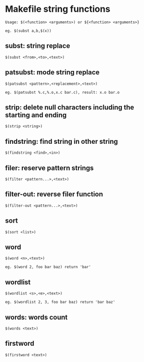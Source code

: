 # Makefile string functions

	Usage: $(<function> <arguments>) or ${<function> <arguments>}

	eg. $(subst a,b,$(x))

## subst: string replace

	$(subst <from>,<to>,<text>)

## patsubst: mode string replace

	$(patsubst <pattern>,<replacement>,<text>)

	eg. $(patsubst %.c,%.o,x.c bar.c), result: x.o bar.o

## strip: delete null characters including the starting and ending

	$(strip <string>)

## findstring: find string in other string

	$(findstring <find>,<in>)

## filer: reserve pattern strings

	$(filter <pattern...>,<text>)

## filter-out: reverse filer function

	$(filter-out <pattern...>,<text>)

## sort

	$(sort <list>)

## word

	$(word <n>,<text>)

	eg. $(word 2, foo bar baz) return 'bar'

## wordlist

	$(wordlist <s>,<e>,<text>)

	eg. $(wordlist 2, 3, foo bar baz) return 'bar baz'

## words: words count

	$(words <text>)

## firstword

	$(firstword <text>)
